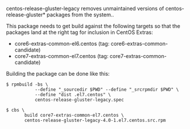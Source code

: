 centos-release-gluster-legacy removes unmaintained versions of
centos-release-gluster* packages from the system..

This package needs to get build against the following targets so that the
packages land at the right tag for inclusion in CentOS Extras:

 - core6-extras-common-el6.centos (tag: core6-extras-common-candidate)
 - core7-extras-common-el7.centos (tag: core7-extras-common-candidate)

Building the package can be done like this:


    $ rpmbuild -bs \
               --define "_sourcedir $PWD" --define "_srcrpmdir $PWD" \
               --define "dist .el7.centos" \
               centos-release-gluster-legacy.spec

    $ cbs \
           build core7-extras-common-el7.centos \
           centos-release-gluster-legacy-4.0-1.el7.centos.src.rpm

